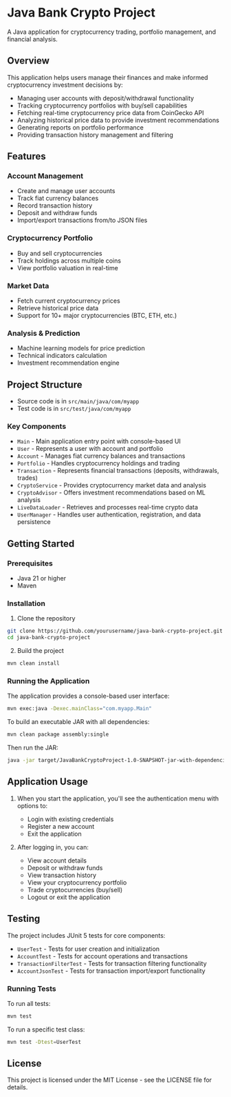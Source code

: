 # Java Bank Crypto Project

A Java application for cryptocurrency trading, portfolio management, and financial analysis.

## Overview

This application helps users manage their finances and make informed cryptocurrency investment decisions by:

- Managing user accounts with deposit/withdrawal functionality
- Tracking cryptocurrency portfolios with buy/sell capabilities
- Fetching real-time cryptocurrency price data from CoinGecko API
- Analyzing historical price data to provide investment recommendations
- Generating reports on portfolio performance
- Providing transaction history management and filtering

## Features

### Account Management
- Create and manage user accounts
- Track fiat currency balances
- Record transaction history
- Deposit and withdraw funds
- Import/export transactions from/to JSON files

### Cryptocurrency Portfolio
- Buy and sell cryptocurrencies
- Track holdings across multiple coins
- View portfolio valuation in real-time

### Market Data
- Fetch current cryptocurrency prices
- Retrieve historical price data
- Support for 10+ major cryptocurrencies (BTC, ETH, etc.)

### Analysis & Prediction
- Machine learning models for price prediction
- Technical indicators calculation
- Investment recommendation engine

## Project Structure

- Source code is in `src/main/java/com/myapp`
- Test code is in `src/test/java/com/myapp`

### Key Components

- `Main` - Main application entry point with console-based UI
- `User` - Represents a user with account and portfolio
- `Account` - Manages fiat currency balances and transactions
- `Portfolio` - Handles cryptocurrency holdings and trading
- `Transaction` - Represents financial transactions (deposits, withdrawals, trades)
- `CryptoService` - Provides cryptocurrency market data and analysis
- `CryptoAdvisor` - Offers investment recommendations based on ML analysis
- `LiveDataLoader` - Retrieves and processes real-time crypto data
- `UserManager` - Handles user authentication, registration, and data persistence

## Getting Started

### Prerequisites
- Java 21 or higher
- Maven

### Installation

1. Clone the repository
```bash
git clone https://github.com/yourusername/java-bank-crypto-project.git
cd java-bank-crypto-project
```

2. Build the project
```bash
mvn clean install
```

### Running the Application

The application provides a console-based user interface:

```bash
mvn exec:java -Dexec.mainClass="com.myapp.Main"
```

To build an executable JAR with all dependencies:

```bash
mvn clean package assembly:single
```

Then run the JAR:

```bash
java -jar target/JavaBankCryptoProject-1.0-SNAPSHOT-jar-with-dependencies.jar
```

## Application Usage

1. When you start the application, you'll see the authentication menu with options to:
   - Login with existing credentials
   - Register a new account
   - Exit the application

2. After logging in, you can:
   - View account details
   - Deposit or withdraw funds
   - View transaction history
   - View your cryptocurrency portfolio
   - Trade cryptocurrencies (buy/sell)
   - Logout or exit the application

## Testing

The project includes JUnit 5 tests for core components:

- `UserTest` - Tests for user creation and initialization
- `AccountTest` - Tests for account operations and transactions
- `TransactionFilterTest` - Tests for transaction filtering functionality
- `AccountJsonTest` - Tests for transaction import/export functionality

### Running Tests

To run all tests:

```bash
mvn test
```

To run a specific test class:

```bash
mvn test -Dtest=UserTest
```

## License

This project is licensed under the MIT License - see the LICENSE file for details.